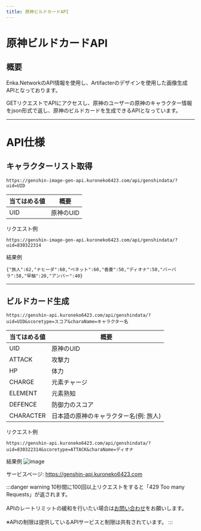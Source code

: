 ```yaml
---
title: 原神ビルドカードAPI
---
```


# 原神ビルドカードAPI
## 概要
Enka.NetworkのAPI情報を使用し、Artifacterのデザインを使用した画像生成APIとなっております。

GETリクエストでAPIにアクセスし、原神のユーザーの原神のキャラクター情報をjson形式で返し、原神のビルドカードを生成できるAPIとなっています。

---

# API仕様
## キャラクターリスト取得
```
https://genshin-image-gen-api.kuroneko6423.com/api/genshindata/?uid=UID
```
当てはめる値 | 概要 |
-- | -- |
UID | 原神のUID | 

リクエスト例
```
https://genshin-image-gen-api.kuroneko6423.com/api/genshindata/?uid=830322314
```
結果例
```
{"旅人":62,"ナヒーダ":60,"ベネット":60,"香菱":50,"ディオナ":50,"バーバラ":58,"早柚":20,"アンバー":40}
```

---

## ビルドカード生成
```
https://genshin-api.kuroneko6423.com/api/genshindata/?uid=UID&scoretype=スコア&charaName=キャラクター名
```
当てはめる値 | 概要 |
-- | -- |
UID | 原神のUID | 
ATTACK | 攻撃力
HP | 体力
CHARGE | 元素チャージ
ELEMENT | 元素熟知
DEFENCE | 防御力のスコア
CHARACTER | 日本語の原神のキャラクター名(例: 旅人)

リクエスト例
```
https://genshin-api.kuroneko6423.com/api/genshindata/?uid=830322314&scoretype=ATTACK&charaName=ディオナ
```
結果例
![image](/img/genshin-api/image-gen-api.png)

サービスページ: https://genshin-api.kuroneko6423.com


:::danger warning
10秒間に100回以上リクエストをすると「429 Too many Requests」が返されます。
<br></br>APIのレートリミットの緩和を行いたい場合は[お問い合わせ](https://discord.com/invite/Y6w5Jv3EAR)をお願いします。
<br></br>※APIの制限は提供しているAPIサービスと制限は共有されています。
:::